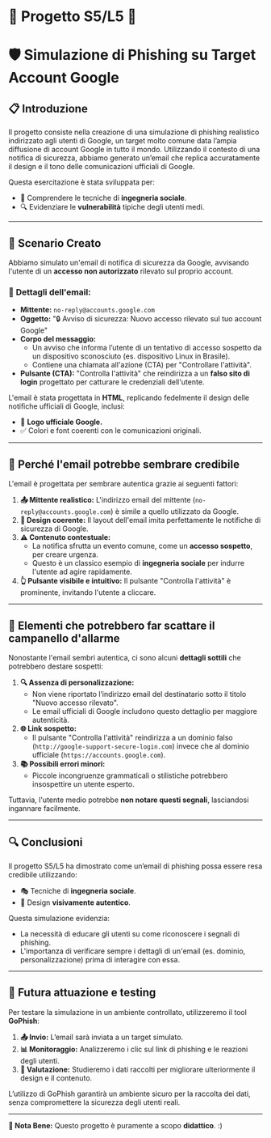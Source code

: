 # 📐 Progetto S5/L5 📐
# 🛡️ Simulazione di Phishing su Target Account Google

## **📋 Introduzione**
Il progetto consiste nella creazione di una simulazione di phishing realistico indirizzato agli utenti di Google, un target molto comune data l’ampia diffusione di account Google in tutto il mondo. Utilizzando il contesto di una notifica di sicurezza, abbiamo generato un’email che replica accuratamente il design e il tono delle comunicazioni ufficiali di Google.

Questa esercitazione è stata sviluppata per:
- 🧠 Comprendere le tecniche di **ingegneria sociale**.
- 🔍 Evidenziare le **vulnerabilità** tipiche degli utenti medi.

---

## **📧 Scenario Creato**
Abbiamo simulato un'email di notifica di sicurezza da Google, avvisando l'utente di un **accesso non autorizzato** rilevato sul proprio account. 

### 📄 **Dettagli dell'email:**
- **Mittente:** `no-reply@accounts.google.com`
- **Oggetto:** "🔒 Avviso di sicurezza: Nuovo accesso rilevato sul tuo account Google"
- **Corpo del messaggio:** 
  - Un avviso che informa l’utente di un tentativo di accesso sospetto da un dispositivo sconosciuto (es. dispositivo Linux in Brasile).  
  - Contiene una chiamata all'azione (CTA) per "Controllare l'attività".
- **Pulsante (CTA):** "Controlla l'attività" che reindirizza a un **falso sito di login** progettato per catturare le credenziali dell'utente.

L'email è stata progettata in **HTML**, replicando fedelmente il design delle notifiche ufficiali di Google, inclusi:
- 🎨 **Logo ufficiale Google.**
- ✅ Colori e font coerenti con le comunicazioni originali.

---

## **🤔 Perché l'email potrebbe sembrare credibile**
L'email è progettata per sembrare autentica grazie ai seguenti fattori:
1. **📤 Mittente realistico:** L'indirizzo email del mittente (`no-reply@accounts.google.com`) è simile a quello utilizzato da Google.
2. **🎨 Design coerente:** Il layout dell'email imita perfettamente le notifiche di sicurezza di Google.
3. **⚠️ Contenuto contestuale:** 
   - La notifica sfrutta un evento comune, come un **accesso sospetto**, per creare urgenza.
   - Questo è un classico esempio di **ingegneria sociale** per indurre l'utente ad agire rapidamente.
4. **👆 Pulsante visibile e intuitivo:** Il pulsante "Controlla l'attività" è prominente, invitando l'utente a cliccare.

---

## **🚨 Elementi che potrebbero far scattare il campanello d'allarme**
Nonostante l'email sembri autentica, ci sono alcuni **dettagli sottili** che potrebbero destare sospetti:
1. **🔍 Assenza di personalizzazione:**
   - Non viene riportato l’indirizzo email del destinatario sotto il titolo "Nuovo accesso rilevato".  
   - Le email ufficiali di Google includono questo dettaglio per maggiore autenticità.
2. **🌐 Link sospetto:**
   - Il pulsante "Controlla l'attività" reindirizza a un dominio falso (`http://google-support-secure-login.com`) invece che al dominio ufficiale (`https://accounts.google.com`).
3. **📚 Possibili errori minori:**  
   - Piccole incongruenze grammaticali o stilistiche potrebbero insospettire un utente esperto.

Tuttavia, l'utente medio potrebbe **non notare questi segnali**, lasciandosi ingannare facilmente.

---

## **🔍 Conclusioni**
Il progetto S5/L5 ha dimostrato come un’email di phishing possa essere resa credibile utilizzando:
- 🎭 Tecniche di **ingegneria sociale**.
- 🎨 Design **visivamente autentico**.

Questa simulazione evidenzia:
- La necessità di educare gli utenti su come riconoscere i segnali di phishing.
- L'importanza di verificare sempre i dettagli di un'email (es. dominio, personalizzazione) prima di interagire con essa.

---

## **🚀 Futura attuazione e testing**
Per testare la simulazione in un ambiente controllato, utilizzeremo il tool **GoPhish**:
1. **📤 Invio:** L’email sarà inviata a un target simulato.
2. **📊 Monitoraggio:** Analizzeremo i clic sul link di phishing e le reazioni degli utenti.
3. **🔧 Valutazione:** Studieremo i dati raccolti per migliorare ulteriormente il design e il contenuto.

L’utilizzo di GoPhish garantirà un ambiente sicuro per la raccolta dei dati, senza compromettere la sicurezza degli utenti reali.

---

**📌 Nota Bene:** Questo progetto è puramente a scopo **didattico**. :)
